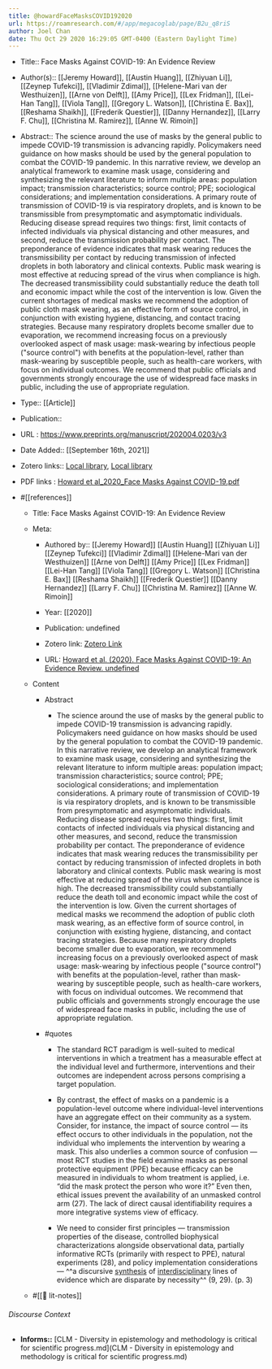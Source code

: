 ```yaml
---
title: @howardFaceMasksCOVID192020
url: https://roamresearch.com/#/app/megacoglab/page/B2u_q8riS
author: Joel Chan
date: Thu Oct 29 2020 16:29:05 GMT-0400 (Eastern Daylight Time)
---
```


- Title:: Face Masks Against COVID-19: An Evidence Review
- Author(s):: [[Jeremy Howard]], [[Austin Huang]], [[Zhiyuan Li]], [[Zeynep Tufekci]], [[Vladimir Zdimal]], [[Helene-Mari van der Westhuizen]], [[Arne von Delft]], [[Amy Price]], [[Lex Fridman]], [[Lei-Han Tang]], [[Viola Tang]], [[Gregory L. Watson]], [[Christina E. Bax]], [[Reshama Shaikh]], [[Frederik Questier]], [[Danny Hernandez]], [[Larry F. Chu]], [[Christina M. Ramirez]], [[Anne W. Rimoin]]
- Abstract:: The science around the use of masks by the general public to impede COVID-19 transmission is advancing rapidly. Policymakers need guidance on how masks should be used by the general population to combat the COVID-19 pandemic. In this narrative review, we develop an analytical framework to examine mask usage, considering and synthesizing the relevant literature to inform multiple areas: population impact; transmission characteristics; source control; PPE; sociological considerations; and implementation considerations. A primary route of transmission of COVID-19 is via respiratory droplets, and is known to be transmissible from presymptomatic and asymptomatic individuals. Reducing disease spread requires two things: first, limit contacts of infected individuals via physical distancing and other measures, and second, reduce the transmission probability per contact. The preponderance of evidence indicates that mask wearing reduces the transmissibility per contact by reducing transmission of infected droplets in both laboratory and clinical contexts. Public mask wearing is most effective at reducing spread of the virus when compliance is high. The decreased transmissibility could substantially reduce the death toll and economic impact while the cost of the intervention is low. Given the current shortages of medical masks we recommend the adoption of public cloth mask wearing, as an effective form of source control, in conjunction with existing hygiene, distancing, and contact tracing strategies. Because many respiratory droplets become smaller due to evaporation, we recommend increasing focus on a previously overlooked aspect of mask usage: mask-wearing by infectious people ("source control") with benefits at the population-level, rather than mask-wearing by susceptible people, such as health-care workers, with focus on individual outcomes. We recommend that public officials and governments strongly encourage the use of widespread face masks in public, including the use of appropriate regulation.
- Type:: [[Article]]
- Publication::
- URL : https://www.preprints.org/manuscript/202004.0203/v3
- Date Added:: [[September 16th, 2021]]
- Zotero links:: [Local library](zotero://select/groups/2451508/items/P879J2ZU), [Local library](https://www.zotero.org/groups/2451508/items/P879J2ZU)
- PDF links : [Howard et al_2020_Face Masks Against COVID-19.pdf](zotero://open-pdf/groups/2451508/items/R2QQKIT3)
- #[[references]]

    - Title: Face Masks Against COVID-19: An Evidence Review

    - Meta:

        - Authored by:: [[Jeremy Howard]] [[Austin Huang]] [[Zhiyuan Li]] [[Zeynep Tufekci]] [[Vladimir Zdimal]] [[Helene-Mari van der Westhuizen]] [[Arne von Delft]] [[Amy Price]] [[Lex Fridman]] [[Lei-Han Tang]] [[Viola Tang]] [[Gregory L. Watson]] [[Christina E. Bax]] [[Reshama Shaikh]] [[Frederik Questier]] [[Danny Hernandez]] [[Larry F. Chu]] [[Christina M. Ramirez]] [[Anne W. Rimoin]]

        - Year: [[2020]]

        - Publication: undefined

        - Zotero link: [Zotero Link](zotero://select/items/1_FD66ZY3E)

        - URL: [Howard et al. (2020). Face Masks Against COVID-19: An Evidence Review. undefined](https://www.preprints.org/manuscript/202004.0203/v3)

    - Content

        - Abstract

            - The science around the use of masks by the general public to impede COVID-19 transmission is advancing rapidly. Policymakers need guidance on how masks should be used by the general population to combat the COVID-19 pandemic. In this narrative review, we develop an analytical framework to examine mask usage, considering and synthesizing the relevant literature to inform multiple areas: population impact; transmission characteristics; source control; PPE; sociological considerations; and implementation considerations. A primary route of transmission of COVID-19 is via respiratory droplets, and is known to be transmissible from presymptomatic and asymptomatic individuals. Reducing disease spread requires two things: first, limit contacts of infected individuals via physical distancing and other measures, and second, reduce the transmission probability per contact. The preponderance of evidence indicates that mask wearing reduces the transmissibility per contact by reducing transmission of infected droplets in both laboratory and clinical contexts. Public mask wearing is most effective at reducing spread of the virus when compliance is high. The decreased transmissibility could substantially reduce the death toll and economic impact while the cost of the intervention is low. Given the current shortages of medical masks we recommend the adoption of public cloth mask wearing, as an effective form of source control, in conjunction with existing hygiene, distancing, and contact tracing strategies. Because many respiratory droplets become smaller due to evaporation, we recommend increasing focus on a previously overlooked aspect of mask usage: mask-wearing by infectious people ("source control") with benefits at the population-level, rather than mask-wearing by susceptible people, such as health-care workers, with focus on individual outcomes. We recommend that public officials and governments strongly encourage the use of widespread face masks in public, including the use of appropriate regulation.

        - #quotes

            - The standard RCT paradigm is well-suited to medical interventions in which a treatment has a measurable effect at the individual level and furthermore, interventions and their outcomes are independent across persons comprising a target population.

            - By contrast, the effect of masks on a pandemic is a population-level outcome where individual-level interventions have an aggregate effect on their community as a system. Consider, for instance, the impact of source control — its effect occurs to other individuals in the population, not the individual who implements the intervention by wearing a mask. This also underlies a common source of confusion — most RCT studies in the field examine masks as personal protective equipment (PPE) because efficacy can be measured in individuals to whom treatment is applied, i.e. “did the mask protect the person who wore it?” Even then, ethical issues prevent the availability of an unmasked control arm (27). The lack of direct causal identifiability requires a more integrative systems view of efficacy.

            - We need to consider first principles — transmission properties of the disease, controlled biophysical characterizations alongside observational data, partially informative RCTs (primarily with respect to PPE), natural experiments (28), and policy implementation considerations — ^^a discursive [synthesis]([[synthesis]]) of [interdisciplinary]([[interdisciplinarity]]) lines of evidence which are disparate by necessity^^ (9, 29). (p. 3)

    - #[[📝 lit-notes]]

###### Discourse Context

- **Informs::** [CLM - Diversity in epistemology and methodology is critical for scientific progress.md](CLM - Diversity in epistemology and methodology is critical for scientific progress.md)


